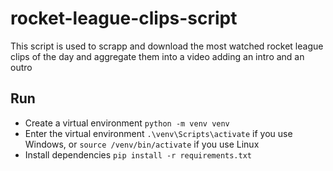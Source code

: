 # rocket-league-clips-script
This script is used to scrapp and download the most watched rocket league clips of the day and aggregate them into a video adding an intro and an outro

## Run
- Create a virtual environment `python -m venv venv`
- Enter the virtual environment `.\venv\Scripts\activate` if you use Windows, or `source /venv/bin/activate` if you use Linux
- Install dependencies `pip install -r requirements.txt`